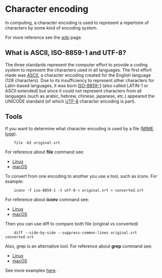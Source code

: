# Character encoding

In computing, a character encoding is used to represent a repertoire of characters by some kind of encoding system.

For more reference see the [wiki](https://en.wikipedia.org/wiki/Character_encoding) page.

## What is ASCII, ISO-8859-1 and UTF-8?

The three standards represent the computer effort to provide a coding system to represent the characters used in all languages. 
The first effort made was [ASCII](https://en.wikipedia.org/wiki/ASCII), a character encoding created for the English language (128 characters).  Due to its insufficiency to represent other characters for Latin-based languages, it was born [ISO-8859-1](https://en.wikipedia.org/wiki/ISO/IEC_8859-1) (also called LATIN-1 or ASCII extended) but since it could not represent characters from all languages (such as arabic, hebrew, chinese, japanese, etc.) appeared the UNICODE standard (of which [UTF-8](https://en.wikipedia.org/wiki/UTF-8) character encoding is part).

## Tools

If you want to determine what character encoding is used by a file ([MIME type](https://en.wikipedia.org/wiki/Media_type)).

        file -bI original.srt

For reference about **file** command see:
* [Linux](https://ss64.com/bash/file.html)
* [macOS](https://ss64.com/osx/file.html)

To convert from one encoding to another you use a tool, such as iconv. For example:

        iconv -f iso-8859-1 -t utf-8 < original.srt > converted.srt

For reference about **iconv** command see:
* [Linux](https://ss64.com/bash/iconv.html)
* [macOS](https://ss64.com/osx/iconv.html)

Then you can use diff to compare both file (original vs converted)

        diff --side-by-side --suppress-common-lines original.srt converted.srt

Also, grep is an alternative tool. For reference about **grep** command see:
* [Linux](https://ss64.com/bash/grep.html)
* [macOS](https://ss64.com/osx/grep.html)

See more examples [here](http://mindspill.net/computing/linux-notes/determine-and-change-file-character-encoding/).